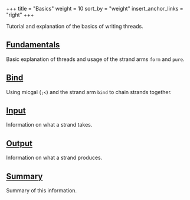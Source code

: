 +++
title = "Basics"
weight = 10
sort_by = "weight"
insert_anchor_links = "right"
+++

Tutorial and explanation of the basics of writing threads.

## [Fundamentals](/guides/additional/threads/basics/fundamentals)

Basic explanation of threads and usage of the strand arms `form` and `pure`.

## [Bind](/guides/additional/threads/basics/bind)

Using micgal (`;<`) and the strand arm `bind` to chain strands together.

## [Input](/guides/additional/threads/basics/input)

Information on what a strand takes.

## [Output](/guides/additional/threads/basics/output)

Information on what a strand produces.

## [Summary](/guides/additional/threads/basics/summary)

Summary of this information.
